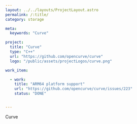 ```yaml
---
layout: ../../layouts/ProjectLayout.astro
permalink: /:title/
category: storage

meta:
  keywords: "Curve"

project:
  title: "Curve"
  type: "C++"
  url: "https://github.com/opencurve/curve"
  logo: "/public/assets/projectLogos/curve.png"

work_item:

  - work:
    title: "ARM64 platform support"
    url: "https://github.com/opencurve/curve/issues/223"
    status: "DONE"


---
```


<p>Curve</p>
